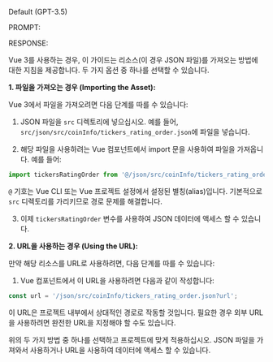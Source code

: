 Default (GPT-3.5)

PROMPT:

RESPONSE:

Vue 3를 사용하는 경우, 이 가이드는 리소스(이 경우 JSON 파일)를 가져오는 방법에 대한 지침을 제공합니다. 두 가지 옵션 중 하나를 선택할 수 있습니다.

**1\. 파일을 가져오는 경우 (Importing the Asset):**

Vue 3에서 파일을 가져오려면 다음 단계를 따를 수 있습니다:

1. JSON 파일을 `src` 디렉토리에 넣으십시오. 예를 들어, `src/json/src/coinInfo/tickers_rating_order.json`에 파일을 넣습니다.

2. 해당 파일을 사용하려는 Vue 컴포넌트에서 import 문을 사용하여 파일을 가져옵니다. 예를 들어:

```javascript
import tickersRatingOrder from '@/json/src/coinInfo/tickers_rating_order.json';
```

`@` 기호는 Vue CLI 또는 Vue 프로젝트 설정에서 설정된 별칭(alias)입니다. 기본적으로 `src` 디렉토리를 가리키므로 경로 문제를 해결합니다.

3. 이제 `tickersRatingOrder` 변수를 사용하여 JSON 데이터에 액세스 할 수 있습니다.

**2\. URL을 사용하는 경우 (Using the URL):**

만약 해당 리소스를 URL로 사용하려면, 다음 단계를 따를 수 있습니다:

1. Vue 컴포넌트에서 이 URL을 사용하려면 다음과 같이 작성합니다:

```javascript
const url = '/json/src/coinInfo/tickers_rating_order.json?url';
```

이 URL은 프로젝트 내부에서 상대적인 경로로 작동할 것입니다. 필요한 경우 외부 URL을 사용하려면 완전한 URL을 지정해야 할 수도 있습니다.

위의 두 가지 방법 중 하나를 선택하고 프로젝트에 맞게 적용하십시오. JSON 파일을 가져와서 사용하거나 URL을 사용하여 데이터에 액세스 할 수 있습니다.